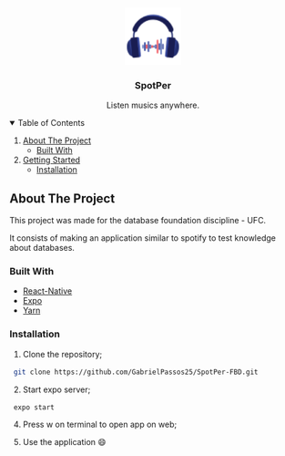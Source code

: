<br />
<p align="center">
  <a href="https://github.com/GabrielPassos25/PasswordGenerator">
    <img src="assets/logo.png" alt="Logo" width="100" height="100">
  </a>

  <h3 align="center">SpotPer</h3>

  <p align="center">
    Listen musics anywhere.
  </p>
</p>

<details open="open">
  <summary>Table of Contents</summary>
  <ol>
    <li>
      <a href="#about-the-project">About The Project</a>
      <ul>
        <li><a href="#built-with">Built With</a></li>
      </ul>
    </li>
    <li>
      <a href="#getting-started">Getting Started</a>
      <ul>
        <li><a href="#installation">Installation</a></li>
      </ul>
    </li>
  </ol>
</details>

## About The Project
This project was made for the database foundation discipline - UFC.

It consists of making an application similar to spotify to test knowledge about databases.

### Built With

* [React-Native](https://reactnative.dev)
* [Expo](https://expo.io)
* [Yarn](https://yarnpkg.com)

### Installation

1. Clone the repository;
  ```sh
   git clone https://github.com/GabrielPassos25/SpotPer-FBD.git
   ```

2. Start expo server;
  ```sh
   expo start
   ```

4. Press w on terminal to open app on web;

5. Use the application :smile:
